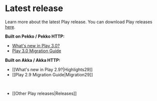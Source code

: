 <!--- Copyright (C) from 2022 The Play Framework Contributors <https://github.com/playframework>, 2011-2021 Lightbend Inc. <https://www.lightbend.com> -->

# Latest release

Learn more about the latest Play release. You can download Play releases [here](https://www.playframework.com/download).

**Built on Pekko / Pekko HTTP:**

- [What's new in Play 3.0?](https://www.playframework.com/documentation/latest/Highlights30)
- [Play 3.0 Migration Guide](https://www.playframework.com/documentation/latest/Migration30)

**Built on Akka / Akka HTTP:**

- [[What's new in Play 2.9?|Highlights29]]
- [[Play 2.9 Migration Guide|Migration29]]

<br/>

- [[Other Play releases|Releases]]

<br/>
